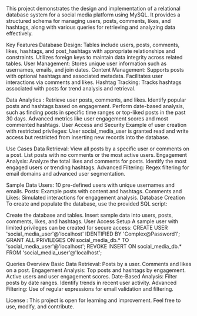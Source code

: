 This project demonstrates the design and implementation of a relational database system for a social media platform using MySQL.
It provides a structured schema for managing users, posts, comments, likes, and hashtags, along with various queries for retrieving and analyzing data effectively.

Key Features 
Database Design:
Tables include users, posts, comments, likes, hashtags, and post_hashtags with appropriate relationships and constraints.
Utilizes foreign keys to maintain data integrity across related tables.
User Management:
Stores unique user information such as usernames, emails, and join dates.
Content Management:
Supports posts with optional hashtags and associated metadata.
Facilitates user interactions via comments and likes.
Hashtag Tracking:
Tracks hashtags associated with posts for trend analysis and retrieval.

Data Analytics :
Retrieve user posts, comments, and likes.
Identify popular posts and hashtags based on engagement.
Perform date-based analysis, such as finding posts in specific time ranges or top-liked posts in the past 30 days.
Advanced metrics like user engagement scores and most commented hashtags.
User Access and Security
Example of user creation with restricted privileges:
User social_media_user is granted read and write access but restricted from inserting new records into the database.

Use Cases
Data Retrieval:
View all posts by a specific user or comments on a post.
List posts with no comments or the most active users.
Engagement Analysis:
Analyze the total likes and comments for posts.
Identify the most engaged users or trending hashtags.
Advanced Filtering:
Regex filtering for email domains and advanced user segmentation.

Sample Data
Users: 10 pre-defined users with unique usernames and emails.
Posts: Example posts with content and hashtags.
Comments and Likes: Simulated interactions for engagement analysis.
Database Creation
To create and populate the database, use the provided SQL script:

Create the database and tables.
Insert sample data into users, posts, comments, likes, and hashtags.
User Access Setup
A sample user with limited privileges can be created for secure access:
CREATE USER 'social_media_user'@'localhost' IDENTIFIED BY 'Complex@Password1';
GRANT ALL PRIVILEGES ON social_media_db.* TO 'social_media_user'@'localhost';
REVOKE INSERT ON social_media_db.* FROM 'social_media_user'@'localhost';

Queries Overview
Basic Data Retrieval:
Posts by a user.
Comments and likes on a post.
Engagement Analysis:
Top posts and hashtags by engagement.
Active users and user engagement scores.
Date-Based Analysis:
Filter posts by date ranges.
Identify trends in recent user activity.
Advanced Filtering:
Use of regular expressions for email validation and filtering.

License :
This project is open for learning and improvement. Feel free to use, modify, and contribute.

